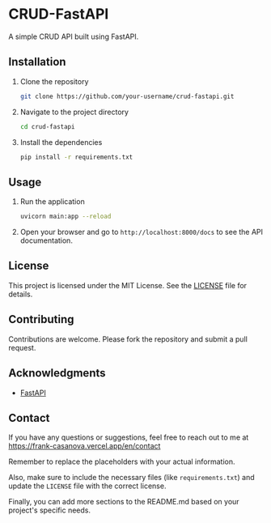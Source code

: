 # CRUD-FastAPI

A simple CRUD API built using FastAPI.

## Installation

1. Clone the repository
   ```sh
   git clone https://github.com/your-username/crud-fastapi.git
   ```

2. Navigate to the project directory
   ```sh
   cd crud-fastapi
   ```

3. Install the dependencies
   ```sh
   pip install -r requirements.txt
   ```

## Usage

1. Run the application
   ```sh
   uvicorn main:app --reload
   ```

2. Open your browser and go to `http://localhost:8000/docs` to see the API documentation.

## License

This project is licensed under the MIT License. See the [LICENSE](LICENSE) file for details.

## Contributing

Contributions are welcome. Please fork the repository and submit a pull request.

## Acknowledgments

- [FastAPI](https://fastapi.tiangolo.com/)

## Contact

If you have any questions or suggestions, feel free to reach out to me at https://frank-casanova.vercel.app/en/contact

Remember to replace the placeholders with your actual information.

Also, make sure to include the necessary files (like `requirements.txt`) and update the `LICENSE` file with the correct license.

Finally, you can add more sections to the README.md based on your project's specific needs.
